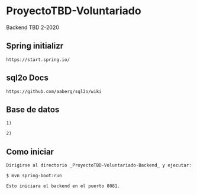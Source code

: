 # ProyectoTBD-Voluntariado
Backend TBD 2-2020

## Spring initializr
````
https://start.spring.io/
````

## sql2o Docs
````
https://github.com/aaberg/sql2o/wiki
````

## Base de datos
``````
1)

2)
``````

## Como iniciar
````
Dirigirse al directorio _ProyectoTBD-Voluntariado-Backend_ y ejecutar:

$ mvn spring-boot:run

Esto iniciara el backend en el puerto 8081.
````